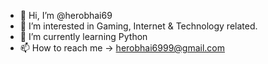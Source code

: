 - 👋 Hi, I’m @herobhai69
- 👀 I’m interested in Gaming, Internet & Technology related.
- 🌱 I’m currently learning Python
- 📫 How to reach me -> herobhai6999@gmail.com
